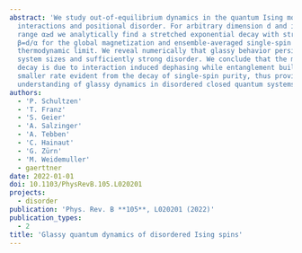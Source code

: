 ```yaml
---
abstract: 'We study out-of-equilibrium dynamics in the quantum Ising model with power-law
  interactions and positional disorder. For arbitrary dimension d and interaction
  range α≥d we analytically find a stretched exponential decay with stretch power
  β=d/α for the global magnetization and ensemble-averaged single-spin purity in the
  thermodynamic limit. We reveal numerically that glassy behavior persists for finite
  system sizes and sufficiently strong disorder. We conclude that the magnetization
  decay is due to interaction induced dephasing while entanglement builds up at a
  smaller rate evident from the decay of single-spin purity, thus providing a microscopic
  understanding of glassy dynamics in disordered closed quantum systems.'
authors:
  - 'P. Schultzen'
  - 'T. Franz'
  - 'S. Geier'
  - 'A. Salzinger'
  - 'A. Tebben'
  - 'C. Hainaut'
  - 'G. Zürn'
  - 'M. Weidemuller'
  - gaerttner
date: 2022-01-01
doi: 10.1103/PhysRevB.105.L020201
projects:
  - disorder
publication: 'Phys. Rev. B **105**, L020201 (2022)'
publication_types:
  - 2
title: 'Glassy quantum dynamics of disordered Ising spins'
---
```

